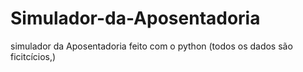 # Simulador-da-Aposentadoria
simulador da Aposentadoria feito com o python (todos os dados são ficitcícios,)
